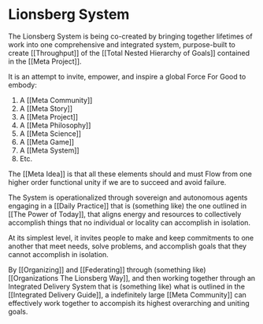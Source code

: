 # Lionsberg System
The Lionsberg System is being co-created by bringing together lifetimes of work into one comprehensive and integrated system, purpose-built to create [[Throughput]] of the [[Total Nested Hierarchy of Goals]] contained in the [[Meta Project]]. 

It is an attempt to invite, empower, and inspire a global Force For Good to embody: 

1. A [[Meta Community]]  
2. A [[Meta Story]]  
3. A [[Meta Project]]    
4. A [[Meta Philosophy]]  
5. A [[Meta Science]]  
6. A [[Meta Game]]  
7. A [[Meta System]]  
8. Etc. 

The [[Meta Idea]] is that all these elements should and must Flow from one higher order functional unity if we are to succeed and avoid failure. 

The System is operationalized through sovereign and autonomous agents engaging in a [[Daily Practice]] that is (something like) the one outlined in [[The Power of Today]], that aligns energy and resources to collectively accomplish things that no individual or locality can accomplish in isolation. 

At its simplest level, it invites people to make and keep commitments to one another that meet needs, solve problems, and accomplish goals that they cannot accomplish in isolation. 

By [[Organizing]] and [[Federating]] through (something like) [[Organizations The Lionsberg Way]], and then working together through an Integrated Delivery System that is (something like) what is outlined in the [[Integrated Delivery Guide]], a indefinitely large [[Meta Community]] can effectively work together to accompish its highest overarching and uniting goals. 